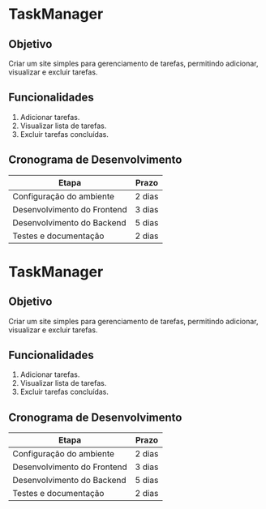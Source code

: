 # TaskManager
## Objetivo
Criar um site simples para gerenciamento de tarefas, permitindo adicionar, visualizar e excluir tarefas.

## Funcionalidades
1. Adicionar tarefas.
2. Visualizar lista de tarefas.
3. Excluir tarefas concluídas.

## Cronograma de Desenvolvimento
| Etapa                   | Prazo      |
|-------------------------|------------|
| Configuração do ambiente| 2 dias     |
| Desenvolvimento do Frontend | 3 dias |
| Desenvolvimento do Backend | 5 dias |
| Testes e documentação   | 2 dias     |
# TaskManager
## Objetivo
Criar um site simples para gerenciamento de tarefas, permitindo adicionar, visualizar e excluir tarefas.

## Funcionalidades
1. Adicionar tarefas.
2. Visualizar lista de tarefas.
3. Excluir tarefas concluídas.

## Cronograma de Desenvolvimento
| Etapa                   | Prazo      |
|-------------------------|------------|
| Configuração do ambiente| 2 dias     |
| Desenvolvimento do Frontend | 3 dias |
| Desenvolvimento do Backend | 5 dias |
| Testes e documentação   | 2 dias     |
